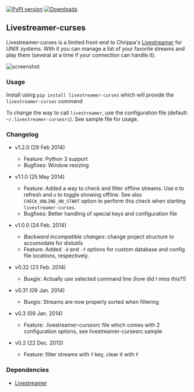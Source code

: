 [![PyPI version](https://badge.fury.io/py/livestreamer-curses.svg)](http://badge.fury.io/py/livestreamer-curses) [![Downloads](https://pypip.in/download/livestreamer-curses/badge.png)](https://pypi.python.org/pypi/livestreamer-curses/)

## Livestreamer-curses

Livestreamer-curses is a limited front-end to Chrippa's [Livestreamer](https://github.com/chrippa/livestreamer) for UNIX systems.
With it you can manage a list of your favorite streams and play them (several at a time if your connection can handle it).

![screenshot](http://s30.postimg.org/j310vhhkh/screenshot.png)

### Usage

Install using `pip install livestreamer-curses` which will provide the `livestreamer-curses` command

To change the way to call `livestreamer`, use the configuration file (default: `~/.livestreamer-cursesrc`).
See sample file for usage.

### Changelog

* v1.2.0 (29 Feb 2014)
    * Feature: Python 3 support
    * Bugfixes: Window resizing

* v1.1.0 (25 May 2014)
    * Feature: Added a way to check and filter offline streams. Use `O` to refresh and `o` to toggle showing offline. See also `CHECK_ONLINE_ON_START` option to perform this check when starting `livestreamer-curses`.
    * Bugfixes: Better handling of special keys and configuration file

* v1.0.0 (24 Feb. 2014)
    * *Backward incompatible changes*: change project structure to accomodate
      for distutils
    * Feature: Added `-d` and  `-f` options for custom database and config
      file locations, respectively.

* v0.32 (23 Feb. 2014)
    * Buxgix: Actually use selected command line (how did I miss this?!)

* v0.31 (09 Jan. 2014)
    * Buxgix: Streams are now properly sorted when filtering

* v0.3 (09 Jan. 2014)
    * Feature: .livestreamer-cursesrc file which comes with 2 configuration options, see livestreamer-cursesrc.sample

* v0.2 (22 Dec. 2013)
    * Feature: filter streams with `f` key, clear it with `F`

### Dependencies

* [Livestreamer](https://github.com/chrippa/livestreamer)
